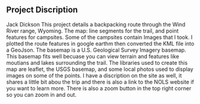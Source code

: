 ## Project Discription 

Jack Dickson
This project details a backpacking route through the Wind River range, Wyoming. The map: line segments for the trail, and point features for campsites. Some of the campsites contain Images that I took. I plotted the route features in google earthm then converted the KML file into a GeoJson. The basemap is a U.S. Geological Survey Imagery basemap. This basemap fits well becuase you can view terrain and features like moutians and lakes surrounding the trail. The libraries used to create this map are leaflet, the USGS basemap, and some local photos used to display images on some of the points. I have a discription on the site as well, it shares a little bit abou the trip and there is also a link to the NOLS website if you want to learn more. There is also a zoom button in the top right corner so you can zoom in and out. 